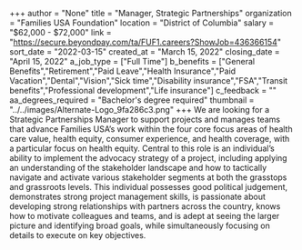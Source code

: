 +++
author = "None"
title = "Manager, Strategic Partnerships"
organization = "Families USA Foundation"
location = "District of Columbia"
salary = "$62,000 - $72,000"
link = "https://secure.beyondpay.com/ta/FUF1.careers?ShowJob=436366154"
sort_date = "2022-03-15"
created_at = "March 15, 2022"
closing_date = "April 15, 2022"
a_job_type = ["Full Time"]
b_benefits = ["General Benefits","Retirement","Paid Leave","Health Insurance","Paid Vacation","Dental","Vision","Sick time","Disability insurance","FSA","Transit benefits","Professional development","Life insurance"]
c_feedback = ""
aa_degrees_required = "Bachelor's degree required"
thumbnail = "../../images/Alternate-Logo_9fa286c3.png"
+++
We are looking for a Strategic Partnerships Manager to support projects and manages teams that advance Families USA’s work within the four core focus areas of health care value, health equity, consumer experience, and health coverage, with a particular focus on health equity. Central to this role is an individual’s ability to implement the advocacy strategy of a project, including applying an understanding of the stakeholder landscape and how to tactically navigate and activate various stakeholder segments at both the grasstops and grassroots levels. This individual possesses good political judgement, demonstrates strong project management skills, is passionate about developing strong relationships with partners across the country, knows how to motivate colleagues and teams, and is adept at seeing the larger picture and identifying broad goals, while simultaneously focusing on details to execute on key objectives.